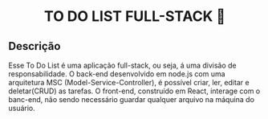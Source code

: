 <h1 align="center">TO DO LIST FULL-STACK 📓</h1>

## Descrição
Esse To Do List é uma aplicação full-stack, ou seja, á uma divisão de responsabilidade. O back-end desenvolvido em node.js com uma arquitetura MSC (Model-Service-Controller), é possível criar, ler, editar e deletar(CRUD) as tarefas. O front-end, construído em React, interage com o banc-end, não sendo necessário guardar qualquer arquivo na máquina do usuário.